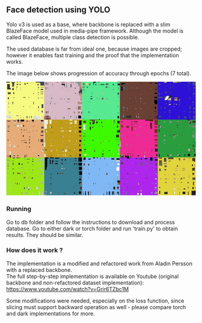 ## Face detection using YOLO

Yolo v3 is used as a base, where backbone is replaced with a slim BlazeFace model used in media-pipe framework. Although the model is called BlazeFace, multiple class detection is possible.

The used database is far from ideal one, because images are cropped; however it enables fast training and the proof that the implementation works.

The image below shows progression of accuracy through epochs (7 total).

![Result](docs/results.gif)

### Running
Go to db folder and follow the instructions to download and process database.
Go to either dark or torch folder and run 'train.py' to obtain results. They should be similar.

### How does it work ?
The implementation is a modified and refactored work from Aladin Persson with a replaced backbone.   
The full step-by-step implementation is available on Youtube (original backbone and non-refactored dataset implementation):
https://www.youtube.com/watch?v=Grir6TZbc1M

Some modifications were needed, especially on the loss function, since slicing must support backward operation as well - please compare torch and dark implementations for more.